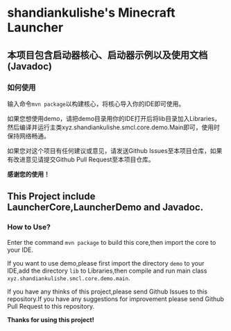 # shandiankulishe's Minecraft Launcher



## 本项目包含启动器核心、启动器示例以及使用文档(Javadoc)

### 如何使用

输入命令`mvn package`以构建核心，将核心导入你的IDE即可使用。

如果您想使用demo，请把demo目录用你的IDE打开后将lib目录加入Libraries，然后编译并运行主类xyz.shandiankulishe.smcl.core.demo.Main即可，使用时保持网络畅通。

如果您对这个项目有任何建议或意见，请发送Github Issues至本项目仓库，如果有改进意见请提交Github Pull Request至本项目仓库。

**感谢您的使用！**


## This Project include LauncherCore,LauncherDemo and Javadoc.

### How to Use?

Enter the command `mvn package` to build this core,then import the core to your IDE.

If you want to use demo,please first import the directory `demo` to your IDE,add the directory `lib` to Libraries,then compile and run main class `xyz.shandiankulishe.smcl.core.demo.main`.

If you have any thinks of this project,please send Github Issues to this repository.If you have any suggestions for improvement please send Github Pull Request to this repository.

**Thanks for using this project!**